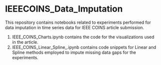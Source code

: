 # IEEECOINS_Data_Imputation
This repository contains  notebooks related to experiments performed for data imputation in time series data for IEEE COINS article submission.

1. IEEE_COINS_Charts.ipynb contains the code for the visualizations used in the article.
2. IEEE_COINS_Linear_Spline_.ipynb contains code snippets for Linear and Spline methods employed to impute missing data gaps for the experiments.
